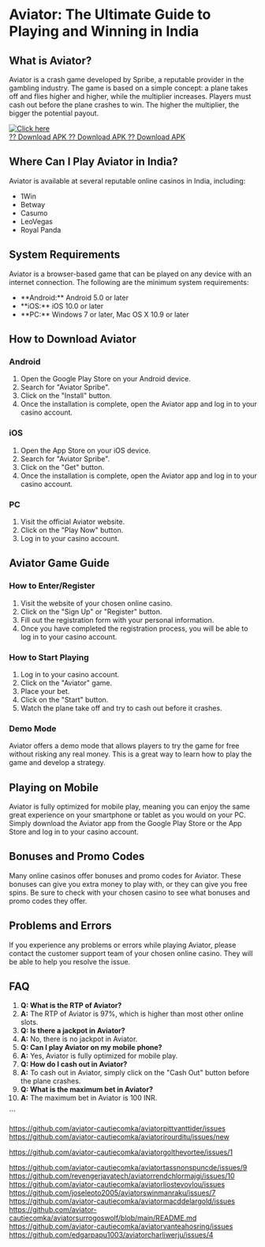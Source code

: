 # Aviator: The Ultimate Guide to Playing and Winning in India

## What is Aviator?

Aviator is a crash game developed by Spribe, a reputable provider in the
gambling industry. The game is based on a simple concept: a plane takes
off and flies higher and higher, while the multiplier increases. Players
must cash out before the plane crashes to win. The higher the
multiplier, the bigger the potential payout.

[![Click
here](https://readscoops.com/wp-content/uploads/2023/03/Readscoop-aviator-1-1.jpg)](https://traff.sbs/deff)\
[?? Download APK ?? Download APK ?? Download
APK](https://traff.sbs/deff)

## Where Can I Play Aviator in India?

Aviator is available at several reputable online casinos in India,
including:

-   1Win
-   Betway
-   Casumo
-   LeoVegas
-   Royal Panda

## System Requirements

Aviator is a browser-based game that can be played on any device with an
internet connection. The following are the minimum system requirements:

-   \*\*Android:\*\* Android 5.0 or later
-   \*\*iOS:\*\* iOS 10.0 or later
-   \*\*PC:\*\* Windows 7 or later, Mac OS X 10.9 or later

## How to Download Aviator

### Android

1.  Open the Google Play Store on your Android device.
2.  Search for "Aviator Spribe".
3.  Click on the "Install" button.
4.  Once the installation is complete, open the Aviator app and log in
    to your casino account.

### iOS

1.  Open the App Store on your iOS device.
2.  Search for "Aviator Spribe".
3.  Click on the "Get" button.
4.  Once the installation is complete, open the Aviator app and log in
    to your casino account.

### PC

1.  Visit the official Aviator website.
2.  Click on the "Play Now" button.
3.  Log in to your casino account.

## Aviator Game Guide

### How to Enter/Register

1.  Visit the website of your chosen online casino.
2.  Click on the "Sign Up" or "Register" button.
3.  Fill out the registration form with your personal information.
4.  Once you have completed the registration process, you will be able
    to log in to your casino account.

### How to Start Playing

1.  Log in to your casino account.
2.  Click on the "Aviator" game.
3.  Place your bet.
4.  Click on the "Start" button.
5.  Watch the plane take off and try to cash out before it crashes.

### Demo Mode

Aviator offers a demo mode that allows players to try the game for free
without risking any real money. This is a great way to learn how to play
the game and develop a strategy.

## Playing on Mobile

Aviator is fully optimized for mobile play, meaning you can enjoy the
same great experience on your smartphone or tablet as you would on your
PC. Simply download the Aviator app from the Google Play Store or the
App Store and log in to your casino account.

## Bonuses and Promo Codes

Many online casinos offer bonuses and promo codes for Aviator. These
bonuses can give you extra money to play with, or they can give you free
spins. Be sure to check with your chosen casino to see what bonuses and
promo codes they offer.

## Problems and Errors

If you experience any problems or errors while playing Aviator, please
contact the customer support team of your chosen online casino. They
will be able to help you resolve the issue.

## FAQ

1.  **Q: What is the RTP of Aviator?**
2.  **A:** The RTP of Aviator is 97%, which is higher than most other
    online slots.
3.  **Q: Is there a jackpot in Aviator?**
4.  **A:** No, there is no jackpot in Aviator.
5.  **Q: Can I play Aviator on my mobile phone?**
6.  **A:** Yes, Aviator is fully optimized for mobile play.
7.  **Q: How do I cash out in Aviator?**
8.  **A:** To cash out in Aviator, simply click on the "Cash Out"
    button before the plane crashes.
9.  **Q: What is the maximum bet in Aviator?**
10. **A:** The maximum bet in Aviator is 100 INR.

\`\`\`

https://github.com/aviator-cautiecomka/aviatorpittvanttider/issues
https://github.com/aviator-cautiecomka/aviatorirourditu/issues/new

https://github.com/aviator-cautiecomka/aviatorgolthevortee/issues/1


https://github.com/aviator-cautiecomka/aviatortassnonspuncde/issues/9
https://github.com/revengerjavatech/aviatorrendchlormajgi/issues/10
https://github.com/aviator-cautiecomka/aviatorliostevovlou/issues
https://github.com/joseleoto2005/aviatorswinmanraku/issues/7
https://github.com/aviator-cautiecomka/aviatormacddelargold/issues
https://github.com/aviator-cautiecomka/aviatorsurrogoswolf/blob/main/README.md
https://github.com/aviator-cautiecomka/aviatorvanteahosring/issues
https://github.com/edgarpapu1003/aviatorcharliwerju/issues/4
